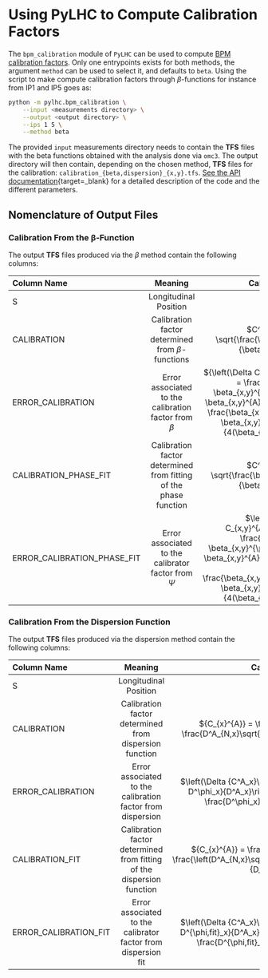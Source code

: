 # Using PyLHC to Compute Calibration Factors

The `bpm_calibration` module of `PyLHC` can be used to compute [BPM calibration factors][bpm_calibration].
Only one entrypoints exists for both methods, the argument `method` can be used to select it, and defaults to `beta`.
Using the script to make compute calibration factors through $\beta$-functions for instance from IP1 and IP5 goes as:

```bash
python -m pylhc.bpm_calibration \
    --input <measurements directory> \
    --output <output directory> \
    --ips 1 5 \
    --method beta
```

The provided `input` measurements directory needs to contain the **TFS** files with the beta functions obtained with the analysis done via `omc3`.
The output directory will then contain, depending on the chosen method, **TFS** files for the calibration: `calibration_{beta,dispersion}_{x,y}.tfs`.
[See the API documentation][documentation]{target=_blank} for a detailed description of the code and the different parameters.

## Nomenclature of Output Files

### Calibration From the β-Function

The output **TFS** files produced via the $\beta$ method contain the following columns:

| Column Name                 | Meaning                                                           | Calculation                                                                                                                                                                                                                                |
| :-------------------------- | :---------------------------------------------------------------: | :----------------------------------------------------------------------------------------------------------------------------------------------------------------------------------------------------------------------------------------: |
| S                           | Longitudinal Position                                             | -                                                                                                                                                                                                                                          |
| CALIBRATION                 | Calibration factor determined from $\beta$-functions              | $C^A_{x,y} = \sqrt{\frac{\beta^{\phi}_{x,y}}{\beta^A_{x,y}}}$                                                                                                                                                                              |
| ERROR_CALIBRATION           | Error associated to the calibration factor from $\beta$           | ${\left(\Delta C_{x,y}^{A}\right)^{2}} = \frac{\left(\Delta \beta_{x,y}^{\phi}\right)^{2}}{4 \beta_{x,y}^{A}\beta_{x,y}^{\phi}} + \frac{\beta_{x,y}^{\phi}\left(\Delta \beta_{x,y}^{A}\right)^{2} }{4(\beta_{x,y}^{A})^{3}}$               |
| CALIBRATION_PHASE_FIT       | Calibration factor determined from fitting of the phase function  | $C^A_{x,y} = \sqrt{\frac{\beta^{\phi,fit}_{x,y}}{\beta^A_{x,y}}}$                                                                                                                                                                          |
| ERROR_CALIBRATION_PHASE_FIT | Error associated to the calibrator factor from $\Psi$             | $\left(  {\Delta C_{x,y}^{A}}\right)^{2} = \frac{\left(\Delta \beta_{x,y}^{\phi,fit}\right)^{2}}{4 \beta_{x,y}^{A}\beta_{x,y}^{\phi,fit}} + \frac{\beta_{x,y}^{\phi,fit}\left(\Delta \beta_{x,y}^{A}\right)^{2} }{4(\beta_{x,y}^{A})^{3}}$ |

[comment]: <> (| Column Name  | S                     | CALIBRATION                                                   | ERROR_CALIBRATION                                                                                                                                                                                                            | CALIBRATION_PHASE_FIT                                             | ERROR_CALIBRATION_PHASE_FIT                                                                                                                                                                                                                |)
[comment]: <> (| :----------  | :-------------------: | :-----------------------------------------------------------: | :--------------------------------------------------------------------------------------------------------------------------------------------------------------------------------------------------------------------------: | :---------------------------------------------------------------: | :----------------------------------------------------------------------------------------------------------------------------------------------------------------------------------------------------------------------------------------: |)
[comment]: <> (| Meaning      | Longitudinal Position | Calibration factor determined from $\beta$-functions          | Error associated to the calibration factor from $\beta$                                                                                                                                                                      | Calibration factor determined from fitting of the phase function  | Error associated to the calibrator factor from $\Psi$                                                                                                                                                                                      |)
[comment]: <> (| Calculation  |  -                    | $C^A_{x,y} = \sqrt{\frac{\beta^{\phi}_{x,y}}{\beta^A_{x,y}}}$ | ${\left&#40;\Delta C_{x,y}^{A}\right&#41;^{2}} = \frac{\left&#40;\Delta \beta_{x,y}^{\phi}\right&#41;^{2}}{4 \beta_{x,y}^{A}\beta_{x,y}^{\phi}} + \frac{\beta_{x,y}^{\phi}\left&#40;\Delta \beta_{x,y}^{A}\right&#41;^{2} }{4&#40;\beta_{x,y}^{A}&#41;^{3}}$ | $C^A_{x,y} = \sqrt{\frac{\beta^{\phi,fit}_{x,y}}{\beta^A_{x,y}}}$ | $\left&#40;  {\Delta C_{x,y}^{A}}\right&#41;^{2} = \frac{\left&#40;\Delta \beta_{x,y}^{\phi,fit}\right&#41;^{2}}{4 \beta_{x,y}^{A}\beta_{x,y}^{\phi,fit}} + \frac{\beta_{x,y}^{\phi,fit}\left&#40;\Delta \beta_{x,y}^{A}\right&#41;^{2} }{4&#40;\beta_{x,y}^{A}&#41;^{3}}$ |)

### Calibration From the Dispersion Function

The output **TFS** files produced via the dispersion method contain the following columns:

| Column Name                 | Meaning                                                                | Calculation                                                                                                                                           |
| :-------------------------- | :--------------------------------------------------------------------: | :---------------------------------------------------------------------------------------------------------------------------------------------------: |
| S                           | Longitudinal Position                                                  | -                                                                                                                                                     |
| CALIBRATION                 | Calibration factor determined from dispersion function                 | ${C_{x}^{A}} = \frac{D^\phi_x}{D^A_x} = \frac{D^A_{N,x}\sqrt{\beta_{x}^{\phi}}}{D^A_{x}}$                                                             |
| ERROR_CALIBRATION           | Error associated to the calibration factor from dispersion             | $\left(\Delta {C^A_x}\right)^{2} = \left(\frac{\Delta D^\phi_x}{D^A_x}\right)^2 + \left(\Delta D^A_x \frac{D^\phi_x}{(D^A_x)^2}\right)^2$             |
| CALIBRATION_FIT             | Calibration factor determined from fitting of the dispersion function  | ${C_{x}^{A}} = \frac{D^{\phi,fit}_x}{D^A_x} = \frac{\left(D^A_{N,x}\sqrt{\beta_{x}^{\phi}}\right)^{fit}}{D_{x}^{A}}$                                  |
| ERROR_CALIBRATION_FIT       | Error associated to the calibrator factor from dispersion fit          | $\left(\Delta {C^A_x}\right)^{2} = \left(\frac{\Delta D^{\phi,fit}_x}{D^A_x}\right)^2 + \left(\Delta D^A_x \frac{D^{\phi,fit}_x}{(D^A_x)^2}\right)^2$ |

[comment]: <> (| Column Name  | S                     | CALIBRATION                                                                               | ERROR_CALIBRATION                                                                                                                                                                                                                             | CALIBRATION_FIT                                                                                                      | ERROR_CALIBRATION_FIT                                                                                                                                                                         |)
[comment]: <> (| :----------  | :-------------------: | :---------------------------------------------------------------------------------------: | :-------------------------------------------------------------------------------------------------------------------------------------------------------------------------------------------------------------------------------------------: | :------------------------------------------------------------------------------------------------------------------: | :-------------------------------------------------------------------------------------------------------------------------------------------------------------------------------------------: |)
[comment]: <> (| Meaning      | Longitudinal Position | Calibration factor determined from dispersion function                                    | Error associated to the calibration factor from dispersion                                                                                                                                                                                    | Calibration factor determined from fitting of the dispersion function                                                | Error associated to the calibrator factor from dispersion fit                                                                                                                                 |)
[comment]: <> (| Calculation  |  -                    | ${C_{x}^{A}} = \frac{D^\phi_x}{D^A_x} = \frac{D^A_{N,x}\sqrt{\beta_{x}^{\phi}}}{D^A_{x}}$ | $\left&#40;\Delta {C^A_x}\right&#41;^{2} = \left&#40;\frac{\Delta D^\phi_x}{D^A_x}\right&#41;^2 + \left&#40;\Delta D^A_x \frac{D^\phi_x}{&#40;D^A_x&#41;^2}\right&#41;^2$ | $C^A_{x,y} = \sqrt{\frac{\beta^{\phi,fit}_{x,y}}{\beta^A_{x,y}}}$ | ${C_{x}^{A}} = \frac{D^{\phi,fit}_x}{D^A_x} = \frac{\left&#40;D^A_{N,x}\sqrt{\beta_{x}^{\phi}}\right&#41;^{fit}}{D_{x}^{A}}$ | $\left&#40;\Delta {C^A_x}\right&#41;^{2} = \left&#40;\frac{\Delta D^{\phi,fit}_x}{D^A_x}\right&#41;^2 + \left&#40;\Delta D^A_x \frac{D^{\phi,fit}_x}{&#40;D^A_x&#41;^2}\right&#41;^2$ |)

[bpm_calibration]: ../../measurements/physics/bpm_calibration.md

[documentation]: https://pylhc.github.io/PyLHC/entrypoints/bpm_calibration.html
